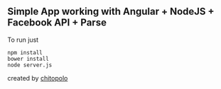 ## Simple App working with Angular + NodeJS + Facebook API + Parse

To run just

```
npm install
bower install
node server.js
``` 

created by [chitopolo](http://www.twitter.com/chitopolo)
